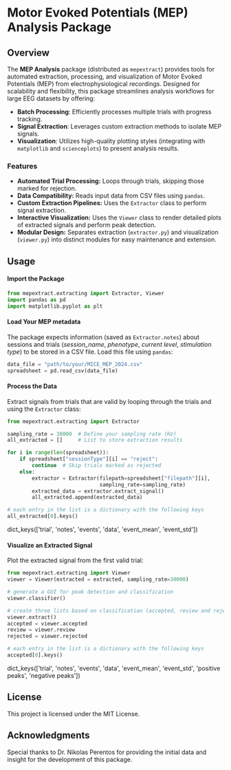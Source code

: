 # Motor Evoked Potentials (MEP) Analysis Package

## Overview
The **MEP Analysis** package (distributed as `mepextract`) provides tools for automated extraction, processing, and visualization of Motor Evoked Potentials (MEP) from electrophysiological recordings. Designed for scalability and flexibility, this package streamlines analysis workflows for large EEG datasets by offering:

- **Batch Processing**: Efficiently processes multiple trials with progress tracking.
- **Signal Extraction**: Leverages custom extraction methods to isolate MEP signals.
- **Visualization**: Utilizes high-quality plotting styles (integrating with `matplotlib` and `scienceplots`) to present analysis results.


### Features
- **Automated Trial Processing:** Loops through trials, skipping those marked for rejection.
- **Data Compatibility:** Reads input data from CSV files using `pandas`.
- **Custom Extraction Pipelines:** Uses the `Extractor` class to perform signal extraction.
- **Interactive Visualization:** Uses the `Viewer` class to render detailed plots of extracted signals and perform peak detection.
- **Modular Design:** Separates extraction (`extractor.py`) and visualization (`viewer.py`) into distinct modules for easy maintenance and extension.

## Usage

#### Import the Package
```python
from mepextract.extracting import Extractor, Viewer
import pandas as pd
import matplotlib.pyplot as plt
```

#### Load Your MEP metadata
The package expects information (saved as `Extractor.notes`) about sessions and trials (_session_name_, _phenotype_, _current level_, _stimulation type_) to be stored in a CSV file. Load this file using `pandas`:

```python
data_file = "path/to/your/MICE_MEP_2024.csv"
spreadsheet = pd.read_csv(data_file)
```

#### Process the Data
Extract signals from trials that are valid by looping through the trials and using the `Extractor` class:

```python
from mepextract.extracting import Extractor

sampling_rate = 30000  # Define your sampling rate (Hz)
all_extracted = []     # List to store extraction results

for i in range(len(spreadsheet)):
    if spreadsheet["sessionType"][i] == "reject":
        continue  # Skip trials marked as rejected
    else:
        extractor = Extractor(filepath=spreadsheet["filepath"][i],
                              sampling_rate=sampling_rate)
        extracted_data = extractor.extract_signal()
        all_extracted.append(extracted_data)
```
```python
# each entry in the list is a dictionary with the following keys
all_extracted[0].keys()
```

dict_keys(['trial', 'notes', 'events', 'data', 'event_mean', 'event_std'])

#### Visualize an Extracted Signal
Plot the extracted signal from the first valid trial:

```python
from mepextract.extracting import Viewer
viewer = Viewer(extracted = extracted, sampling_rate=30000)

# generate a GUI for peak detection and classification
viewer.classifier() 
```

```python
# create three lists based on classification (accepted, review and rejected) with the detected peaks appended
viewer.extract() 
accepted = viewer.accepted
review = viewer.review
rejected = viewer.rejected
```

```python
# each entry in the list is a dictionary with the following keys
accepted[0].keys()
```
dict_keys(['trial', 'notes', 'events', 'data', 'event_mean', 'event_std', 'positive peaks', 'negative peaks'])


## License

This project is licensed under the MIT License.

## Acknowledgments

Special thanks to Dr. Nikolas Perentos for providing the initial data and insight for the development of this package.
